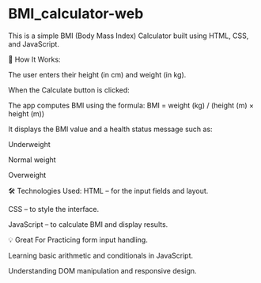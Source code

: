 # BMI_calculator-web

This is a simple BMI (Body Mass Index) Calculator built using HTML, CSS, and JavaScript.

🔧 How It Works:

The user enters their height (in cm) and weight (in kg).

When the Calculate button is clicked:

The app computes BMI using the formula:
BMI = weight (kg) / (height (m) × height (m))

It displays the BMI value and a health status message such as:

Underweight

Normal weight

Overweight

🛠 Technologies Used:
HTML – for the input fields and layout.

CSS – to style the interface.

JavaScript – to calculate BMI and display results.

💡 Great For Practicing form input handling.

Learning basic arithmetic and conditionals in JavaScript.

Understanding DOM manipulation and responsive design.
